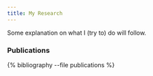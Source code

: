 ```yaml
---
title: My Research
---
```


Some explanation on what I (try to) do will follow.

### Publications

{% bibliography --file publications %}
